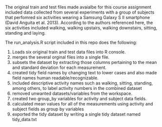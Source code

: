 The original train and test files made avaialbe for this course assignment included data collected from several experiments with a group of subjects that perfomred six activities wearing a Samsung Galaxy S II smartphone 
(David Anguita et al. 2013). According to the authors referenced here, the six activities included walking, walking upstairs, walking downstairs, sitting, standing and laying. 

The run_analysis.R script included in this repo does the following:

1) Loads six original train and test data files into R console.
2) merges the several orginal files into a single file.
3) subsets the dataset by extracting those columns pertaining to the mean and standard deviation for each measurement.
4) created tidy field names by changing text to lower cases and also made field names human readable/recognizable.
5) included descriptive activity names such as walking, sitting, standing, among others, to label activity numbers in the combined dataset
6) removed unwanted datasets/variables from the workspace.
7) created two group_by variables for activity and subject data fields.
8) calculated mean values for all of the measurements using activity and subject fields as group by variables
9) exported the tidy dataset by writing a single tidy dataset named tidy_data.txt

 